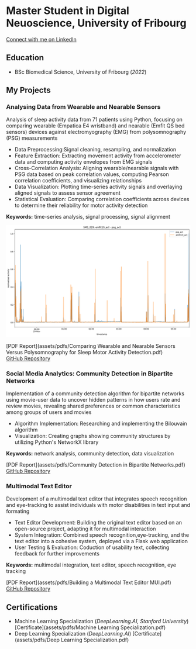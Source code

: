# Master Student in Digital Neuoscience, University of Fribourg

[Connect with me on LinkedIn](https://www.linkedin.com/in/hannah-portmann/)

## Education
- BSc Biomedical Science, University of Fribourg (_2022_)



## My Projects

### Analysing Data from Wearable and Nearable Sensors  
Analysis of sleep activity data from 71 patients using Python, focusing on comparing wearable (Empatica E4 wristband) and nearable (Emfit QS bed sensors) devices against electromyography (EMG) from polysomnography (PSG) measurements
- Data Preprocessing:Signal cleaning, resampling, and normalization
- Feature Extraction: Extracting movement activity from accelerometer data and computing activity envelopes from EMG signals
- Cross-Correlation Analysis: Aligning wearable/nearable signals with PSG data based on peak correlation values, computing Pearson correlation coefficients, and visualizing relationships
- Data Visualization: Plotting time-series activity signals and overlaying aligned signals to assess sensor agreement
- Statistical Evaluation: Comparing correlation coefficients across devices to determine their reliability for motor activity detection

**Keywords:** time-series analysis, signal processing, signal alignment

![Signal Visualization](assets/img/output.png)


[PDF Report](assets/pdfs/Comparing Wearable and Nearable Sensors Versus Polysomnography for Sleep Motor Activity Detection.pdf)  
[GitHub Repository](https://github.com/portmannh/data-analysis-biosensors)

### Social Media Analytics: Community Detection in Bipartite Networks
Implementation of a community detection algorithm for bipartite networks using movie-user data to uncover hidden patterns in how users rate and review movies, revealing shared preferences or common characteristics among groups of users and movies
- Algorithm Implementation: Researching and implementing the Bilouvain algorithm
- Visualization: Creating graphs showing community structures by utilizing Python's NetworkX library

**Keywords:** network analysis, community detection, data visualization
  
[PDF Report](assets/pdfs/Community Detection in Bipartite Networks.pdf)  
[GitHub Repository](https://github.com/portmannh/SMA-Lboxd)


### Multimodal Text Editor
Development of a multimodal text editor that integrates speech recognition and eye-tracking to assist individuals with motor disabilities in text input and formating
- Text Editor Development: Building the original text editor based on an open-source project, adapting it for multimodal interaction
- System Integration: Combined speech recognition,eye-tracking, and the text editor into a cohesive system, deployed via a Flask web application
- User Testing & Evaluation: Coduction of usability text, collecting feedback for further improvements

**Keywords:** multimodal integration, text editor, speech recognition, eye tracking

[PDF Report](assets/pdfs/Building a Multimodal Text Editor MUI.pdf)  
[GitHub Repository](https://github.com/portmannh/SR_Gaze_TextEditor)


## Certifications
- Machine Learning Specialization (_DeepLearning.AI, Stanford University_)
  [Certificate](assets/pdfs/Machine Learning Specialization.pdf)
- Deep Learning Specialization (_DeepLearning.AI_)
  [Certificate](assets/pdfs/Deep Learning Specialization.pdf) 
